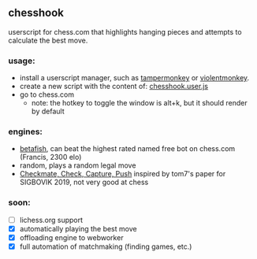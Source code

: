 ## chesshook

userscript for chess.com that highlights hanging pieces and attempts to calculate the best move.

### usage: 
 - install a userscript manager, such as [tampermonkey](https://www.tampermonkey.net/) or [violentmonkey](https://violentmonkey.github.io/get-it/).
 - create a new script with the content of: [chesshook.user.js](https://raw.githubusercontent.com/0mlml/chesshook/master/chesshook.user.js)
 - go to chess.com
   - note: the hotkey to toggle the window is alt+k, but it should render by default 

### engines:
 - [betafish](https://github.com/Strryke/betafish), can beat the highest rated named free bot on chess.com (Francis, 2300 elo)
 - random, plays a random legal move
 - [Checkmate, Check, Capture, Push](http://tom7.org/chess/weak.pdf) inspired by tom7's paper for SIGBOVIK 2019, not very good at chess

### soon:
 - [ ] lichess.org support
 - [X] automatically playing the best move
 - [X] offloading engine to webworker
 - [X] full automation of matchmaking (finding games, etc.)